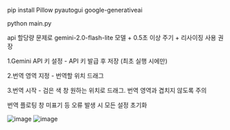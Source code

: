pip install Pillow pyautogui google-generativeai

python main.py

api 할당량 문제로 gemini-2.0-flash-lite 모델 + 0.5초 이상 주기 + 리사이징 사용 권장

1.Gemini API 키 설정 - API 키 발급 후 저장 (최초 실행 시에만)

2.번역 영역 지정 - 번역할 위치 드래그

3.번역 시작 - 검은 색 창 원하는 위치로 드래그. 번역 영역과 겹치지 않도록 주의

번역 플로팅 창 미표기 등 오류 발생 시 모든 설정 초기화

![image](https://github.com/user-attachments/assets/ed4f4edc-7c3b-4ecf-bfd0-9d5815330ff8)
![image](https://github.com/user-attachments/assets/f5632020-bb72-4bf7-b9d7-19c65b596fea)
